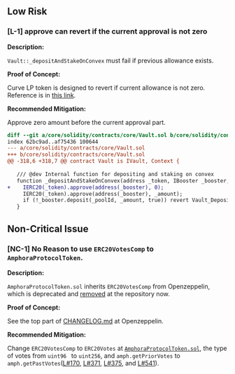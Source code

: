 ## Low Risk
### [L-1] approve can revert if the current approval is not zero


**Description:**

`Vault::_depositAndStakeOnConvex` must fail if previous allowance exists.

**Proof of Concept:**

Curve LP token is designed to revert if current allowance is not zero. Reference is in [this link](https://github.com/curvefi/curve-contract/blob/b0bbf77f8f93c9c5f4e415bce9cd71f0cdee960e/contracts/tokens/CurveTokenV1.vy#L117C69-L117C69).


**Recommended Mitigation:**

Approve zero amount before the current approval part.

```diff
diff --git a/core/solidity/contracts/core/Vault.sol b/core/solidity/contracts/core/Vault.sol
index 62bc9ad..af75436 100644
--- a/core/solidity/contracts/core/Vault.sol
+++ b/core/solidity/contracts/core/Vault.sol
@@ -318,6 +318,7 @@ contract Vault is IVault, Context {
 
   /// @dev Internal function for depositing and staking on convex
   function _depositAndStakeOnConvex(address _token, IBooster _booster, uint256 _amount, uint256 _poolId) internal {
+    IERC20(_token).approve(address(_booster), 0);
     IERC20(_token).approve(address(_booster), _amount);
     if (!_booster.deposit(_poolId, _amount, true)) revert Vault_DepositAndStakeOnConvexFailed();
   }
```

## Non-Critical Issue
### [NC-1] No Reason to use `ERC20VotesComp` to `AmphoraProtocolToken`.


**Description:**

`AmphoraProtocolToken.sol` inherits `ERC20VotesComp` from Openzeppelin, which is deprecated and [removed](https://github.com/OpenZeppelin/openzeppelin-contracts/blob/master/CHANGELOG.md) at the repository now.

**Proof of Concept:**

See the top part of [CHANGELOG.md](https://github.com/OpenZeppelin/openzeppelin-contracts/blob/master/CHANGELOG.md) at Openzeppelin. 

**Recommended Mitigation:**

Change `ERC20VotesComp` to `ERC20Votes` at [`AmphoraProtocolToken.sol`](https://github.com/code-423n4/2023-07-amphora/blob/daae020331404647c661ab534d20093c875483e1/core/solidity/contracts/governance/AmphoraProtocolToken.sol#L6), the type of votes from `uint96 ` to `uint256`, and `amph.getPriorVotes` to `amph.getPastVotes`([L#170](https://github.com/code-423n4/2023-07-amphora/blob/daae020331404647c661ab534d20093c875483e1/core/solidity/contracts/governance/GovernorCharlie.sol#L170), [L#371](https://github.com/code-423n4/2023-07-amphora/blob/daae020331404647c661ab534d20093c875483e1/core/solidity/contracts/governance/GovernorCharlie.sol#L371), [L#375](https://github.com/code-423n4/2023-07-amphora/blob/daae020331404647c661ab534d20093c875483e1/core/solidity/contracts/governance/GovernorCharlie.sol#L375), and [L#541](https://github.com/code-423n4/2023-07-amphora/blob/daae020331404647c661ab534d20093c875483e1/core/solidity/contracts/governance/GovernorCharlie.sol#L541)).

